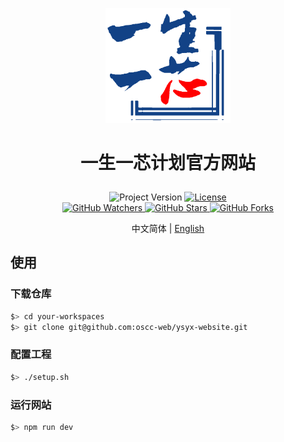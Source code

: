 <p align="center">
    <img alt="Logo" src="https://github.com/oscc-web/ysyx-website-resources/blob/main/images/logo/logo.png" width="200">
</p>

<h1>
    <p align="center">一生一芯计划官方网站</p>
</h1>

<p align="center">
    <a title="Project Version">
        <img alt="Project Version" src="https://img.shields.io/badge/version-1.0.0-brightgreen" />
    </a>
    <a title="License" target="_blank" href="https://github.com/oscc-web/ysyx-website/blob/master/LICENSE">
        <img alt="License" src="https://img.shields.io/github/license/oscc-web/ysyx-website.svg" />
    </a>
    <br/>
    <a title="GitHub Watchers" target="_blank" href="https://github.com/oscc-web/ysyx-website/watchers">
        <img alt="GitHub Watchers" src="https://img.shields.io/github/watchers/oscc-web/ysyx-website.svg?label=Watchers&style=social" />
    </a>
    <a title="GitHub Stars" target="_blank" href="https://github.com/oscc-web/ysyx-website/stargazers">
        <img alt="GitHub Stars" src="https://img.shields.io/github/stars/oscc-web/ysyx-website.svg?label=Stars&style=social" />
    </a>
    <a title="GitHub Forks" target="_blank" href="https://github.com/oscc-web/ysyx-website/network/members">
        <img alt="GitHub Forks" src="https://img.shields.io/github/forks/oscc-web/ysyx-website.svg?label=Forks&style=social" />
    </a>
</p>

<p align="center">中文简体 | <a title="English" href="README.md">English</a></p>

## 使用

### 下载仓库

```sh
$> cd your-workspaces
$> git clone git@github.com:oscc-web/ysyx-website.git
```

### 配置工程

```sh
$> ./setup.sh
```

### 运行网站

```sh
$> npm run dev
```

